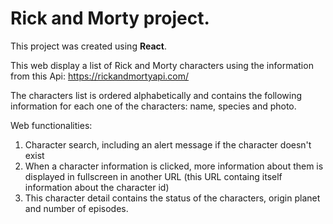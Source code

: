 # Rick and Morty project.
This project was created using **React**.

This web display a list of Rick and Morty characters using the information from this Api: https://rickandmortyapi.com/

The characters list is ordered alphabetically and contains the following information for each one of the characters: name, species and photo.

Web functionalities:

1. Character search, including an alert message if the character doesn't exist
2. When a character information is clicked, more information about them is displayed in fullscreen in another URL (this URL containg itself information about the character id)
3. This character detail contains the status of the characters, origin planet and number of episodes.